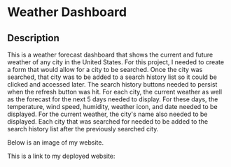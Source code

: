 # Weather Dashboard

## Description

This is a weather forecast dashboard that shows the current and future weather of any city in the United States. For this project, I needed to create a form that would allow for a city to be searched. Once the city was searched, that city was to be added to a search history list so it could be clicked and accessed later. The search history buttons needed to persist when the refresh button was hit. For each city, the current weather as well as the forecast for the next 5 days needed to display. For these days, the temperature, wind speed, humidity, weather icon, and date needed to be displayed. For the current weather, the city's name also needed to be displayed. Each city that was searched for needed to be added to the search history list after the previously searched city.

Below is an image of my website.

This is a link to my deployed website: 